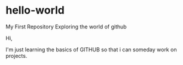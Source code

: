 # hello-world
My First Repository
Exploring the world of github 



Hi,

I'm just learning the basics of GITHUB so that i can someday work on projects.
